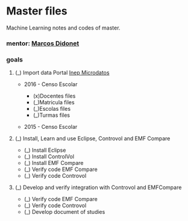 # Master files
Machine Learning notes and codes of master. 


### mentor: [Marcos Didonet](http://web.inf.ufpr.br/didonet)
### goals
1. (_) Import data Portal [Inep Microdatos](http://portal.inep.gov.br/microdados)

    - 2016 - Censo Escolar
    
        - (x)Docentes files
        - (_)Matricula files
        - (_)Escolas files
        - (_)Turmas files
    - 2015 - Censo Escolar

2. (_) Install, Learn and use Eclipse, Controvol and EMF Compare
    - (_) Install Eclipse
    - (_) Install ControlVol
    - (_) Install EMF Compare
    - (_) Verify code EMF Compare
    - (_) Verify code Controvol

3. (_) Develop and verify integration with Controvol and EMFCompare
    - (_) Verify code EMF Compare
    - (_) Verify code Controvol
    - (_) Develop document of studies

